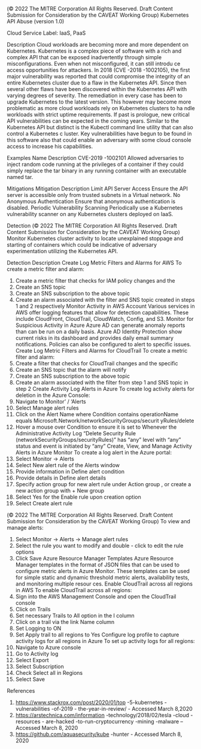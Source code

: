  
(© 2022 The MITRE Corporation All Rights Reserved. Draft Content 
Submission for Consideration by the CAVEAT Working Group) 
 Kubernetes API Abuse (version 1.0) 
 
Cloud Service Label: IaaS, PaaS 
 
Description 
Cloud workloads are becoming more and more dependent on Kubernetes. Kubernetes 
is a complex piece of software with a rich and complex API that can be exposed 
inadvertently through simple misconfigurations. Even when not misconfigured, it can 
still introdu ce access opportunities for attackers. In 2018 (CVE -2018 -1002105), the first 
major vulnerability was reported that could compromise the integrity of an entire 
Kubernetes cluster due to a flaw in the Kubernetes API. Since then several other flaws 
have been discovered within the Kubernetes API with varying degrees of severity. The 
remediation in every case has been to upgrade Kubernetes to the latest version. This 
however may become more problematic as more cloud workloads rely on Kubernetes 
clusters to ha ndle workloads with strict uptime requirements. If past is prologue, new 
critical API vulnerabilities can be expected in the coming years. Similar to the 
Kubernetes API but distinct is the Kubectl command line utility that can also control a 
Kubernetes c luster. Key vulnerabilities have begun to be found in this software also 
that could enable an adversary with some cloud console access to increase his 
capabilities. 
 
Examples 
Name Description 
CVE-2019 -1002101 Allowed adversaries to inject random code running at 
the privileges of a container if they could simply replace 
the tar binary in any running container with an 
executable named tar. 
 
Mitigations 
Mitigation Description 
Limit API Server Access Ensure the API server is accessible only from trusted 
subnets in a Virtual network. 
No Anonymous Authentication Ensure that anonymous authentication is disabled. 
Periodic Vulnerability Scanning Periodically use a Kubernetes vulnerability scanner on 
any Kubernetes clusters deployed on IaaS. 
 
Detection 
(© 2022 The MITRE Corporation All Rights Reserved. Draft Content 
Submission for Consideration by the CAVEAT Working Group) 
 Monitor Kubernetes cluster activity to locate unexplained stoppage and starting of 
containers which could be indicative of adversary experimentation utilizing the 
Kubernetes API. 
 
Detection Description 
Create Log Metric Filters and Alarms for AWS To create a metric filter and alarm: 
1. Create a metric filter that checks for IAM policy 
changes and the  
2. Create an SNS topic 
3. Create an SNS subscription to the above topic 
4. Create an alarm associated with the filter and SNS 
topic created in steps 1 and 2 respectively 
Monitor Activity in AWS Account Various services in AWS offer logging features that allow for 
detection capabilities. These include CloudFront, CloudTrail, 
CloudWatch, Config, and S3. 
Monitor for Suspicious Activity in Azure Azure AD can generate anomaly reports than can be run on 
a daily basis. Azure AD Identity Protection show current risks 
in its dashboard and provides daily email summary 
notifications. Policies can also be configured to alert to 
specific issues. 
Create Log Metric Filters and Alarms for CloudTrail To create a metric filter and alarm: 
1. Create a filter that checks for CloudTrail changes 
and the specific  
2. Create an SNS topic that the alarm will notify 
3. Create an SNS subscription to the above topic 
4. Create an alarm associated with the filter from 
step 1 and SNS topic in step 2 
Create Activity Log Alerts in Azure To create log activity alerts for deletion in the Azure 
Console: 
1. Navigate to Monitor’ / ‘Alerts 
2. Select Manage alert rules 
3. Click on the Alert Name where Condition contains 
operationName equals 
Microsoft.Network/networkSecurityGroups/securit
yRules/delete 
4. Hover a mouse over Condition to ensure it is set to 
Whenever the Administrative Activity Log “Delete 
Security Rule 
(networkSecurityGroups/securityRules)” has “any” 
level with “any” status and event is initiated by 
“any” 
Create, View, and Manage Activity Alerts in Azure Monitor To create a log alert in the Azure portal: 
1. Select Monitor -> Alerts 
2. Select New alert rule of the Alerts window 
3. Provide information in Define alert condition 
4. Provide details in Define alert details 
5. Specify action group for new alert rule under 
Action group , or create a new action group with + 
New group 
6. Select Yes for the Enable rule upon creation 
option 
7. Select Create alert rule 
 
(© 2022 The MITRE Corporation All Rights Reserved. Draft Content 
Submission for Consideration by the CAVEAT Working Group) 
 To view and manage alerts: 
1. Select Monitor -> Alerts -> Manage alert rules 
2. Select the rule you want to modify and double -
click to edit the rule options 
3. Click Save 
Azure Resource Manager Templates Azure Resource Manager templates in the format of JSON 
files that can be used to configure metric alerts in Azure 
Monitor. These templates can be used for simple static and 
dynamic threshold metric alerts, availability tests, and 
monitoring multiple resour ces. 
Enable CloudTrail across all regions in AWS To enable CloudTrail across all regions: 
1. Sign into the AWS Management Console and open 
the CloudTrail console 
2. Click on Trails 
3. Set necessary Trails to All option in the I column 
4. Click on a trail via the link Name column 
5. Set Logging to ON 
6. Set Apply trail to all regions to Yes 
Configure log profile to capture activity logs for all regions in 
Azure To set up activity logs for all regions: 
1. Navigate to Azure console 
2. Go to Activity log 
3. Select Export 
4. Select Subscription 
5. Check Select all in Regions 
6. Select Save 
 
 
References 
1. https://www.stackrox.com/post/2020/01/top -5-kubernetes -vulnerabilities -of-2019 -
the-year-in-review/ - Accessed March 8,2020 
2. https://arstechnica.com/information -technology/2018/02/tesla -cloud -resources -
are-hacked -to-run-cryptocurrency -mining -malware – Accessed March 8, 2020 
3. https://github.com/aquasecurity/kube -hunter - Accessed March 8, 2020 